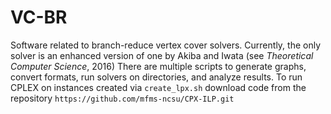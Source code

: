 # VC-BR
Software related to branch-reduce vertex cover solvers.
Currently, the only solver is an enhanced version of one by Akiba and Iwata (see _Theoretical Computer Science_, 2016)
There are multiple scripts to generate graphs, convert formats, run solvers on directories, and analyze results.
To run CPLEX on instances created via `create_lpx.sh` download code from the repository
  `https://github.com/mfms-ncsu/CPX-ILP.git`

